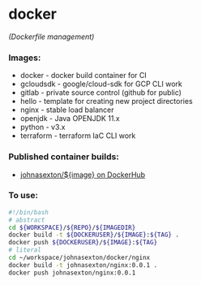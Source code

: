 # docker
_(Dockerfile management)_

### Images:
* docker - docker build container for CI
* gcloudsdk - google/cloud-sdk for GCP CLI work
* gitlab - private source control (github for public)
* hello - template for creating new project directories
* nginx - stable load balancer
* openjdk - Java OPENJDK 11.x
* python - v3.x
* terraform - terraform IaC CLI work

### Published container builds:
* [johnasexton/${image} on DockerHub](https://hub.docker.com/u/johnasexton)

### To use:
```bash
#!/bin/bash 
# abstract
cd ${WORKSPACE}/${REPO}/${IMAGEDIR}
docker build -t ${DOCKERUSER}/${IMAGE}:${TAG} .
docker push ${DOCKERUSER}/${IMAGE}:${TAG}
# literal
cd ~/workspace/johnasexton/docker/nginx
docker build -t johnasexton/nginx:0.0.1 .
docker push johnasexton/nginx:0.0.1
```
